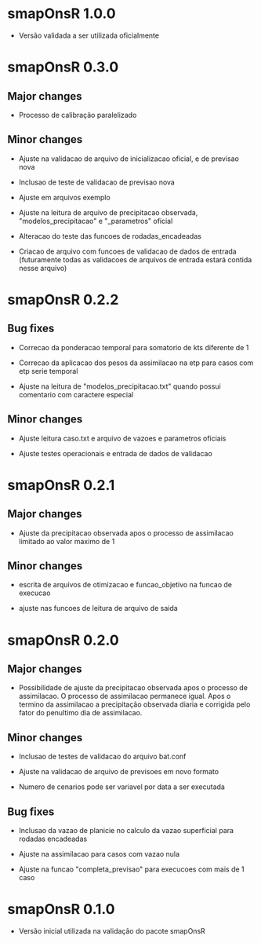 # smapOnsR 1.0.0

* Versão validada a ser utilizada oficialmente

# smapOnsR 0.3.0

## Major changes

* Processo de calibração paralelizado

## Minor changes

* Ajuste na validacao de arquivo de inicializacao oficial, e de previsao nova

* Inclusao de teste de validacao de previsao nova

* Ajuste em arquivos exemplo

* Ajuste na leitura de arquivo de precipitacao observada, "modelos_precipitacao" e "_parametros" oficial

* Alteracao do teste das funcoes de rodadas_encadeadas

* Criacao de arquivo com funcoes de validacao de dados de entrada (futuramente todas as validacoes de arquivos de entrada estará contida nesse arquivo)


# smapOnsR 0.2.2

## Bug fixes
* Correcao da ponderacao temporal para somatorio de kts diferente de 1

* Correcao da aplicacao dos pesos da assimilacao na etp para casos com etp serie temporal

* Ajuste na leitura de "modelos_precipitacao.txt" quando possui comentario com caractere especial

## Minor changes
* Ajuste leitura caso.txt e arquivo de vazoes e parametros oficiais 

* Ajuste testes operacionais e entrada de dados de validacao

# smapOnsR 0.2.1

## Major changes

* Ajuste da precipitacao observada apos o processo de assimilacao limitado ao valor maximo de 1

## Minor changes

* escrita de arquivos de otimizacao e funcao_objetivo na funcao de execucao

* ajuste nas funcoes de leitura de arquivo de saida

# smapOnsR 0.2.0

## Major changes

* Possibilidade de ajuste da precipitacao observada apos o processo de assimilacao. O processo de assimilacao permanece igual. Apos o termino da assimilacao a precipitação observada diaria e corrigida pelo fator do penultimo dia de assimilacao.

## Minor changes

* Inclusao de testes de validacao do arquivo bat.conf

* Ajuste na validacao de arquivo de previsoes em novo formato

* Numero de cenarios pode ser variavel por data a ser executada

## Bug fixes

* Inclusao da vazao de planicie no calculo da vazao superficial para rodadas encadeadas

* Ajuste na assimilacao para casos com vazao nula

* Ajuste na funcao "completa_previsao" para execucoes com mais de 1 caso 

# smapOnsR 0.1.0

* Versão inicial utilizada na validação do pacote smapOnsR
